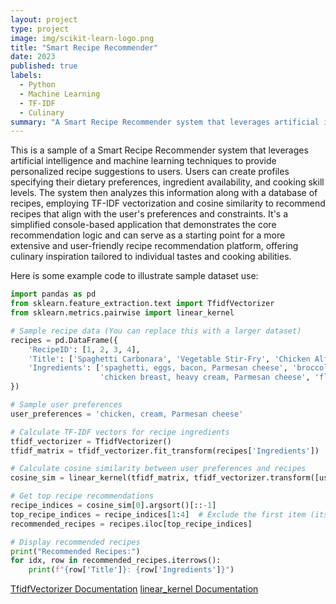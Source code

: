 ```yaml
---
layout: project
type: project
image: img/scikit-learn-logo.png
title: "Smart Recipe Recommender"
date: 2023
published: true
labels:
  - Python
  - Machine Learning
  - TF-IDF
  - Culinary
summary: "A Smart Recipe Recommender system that leverages artificial intelligence and machine learning."
---
```


This is a sample of a Smart Recipe Recommender system that leverages artificial intelligence and machine learning techniques to provide personalized recipe suggestions to users. Users can create profiles specifying their dietary preferences, ingredient availability, and cooking skill levels. The system then analyzes this information along with a database of recipes, employing TF-IDF vectorization and cosine similarity to recommend recipes that align with the user's preferences and constraints. It's a simplified console-based application that demonstrates the core recommendation logic and can serve as a starting point for a more extensive and user-friendly recipe recommendation platform, offering culinary inspiration tailored to individual tastes and cooking abilities.

Here is some example code to illustrate sample dataset use:

```python
import pandas as pd
from sklearn.feature_extraction.text import TfidfVectorizer
from sklearn.metrics.pairwise import linear_kernel

# Sample recipe data (You can replace this with a larger dataset)
recipes = pd.DataFrame({
    'RecipeID': [1, 2, 3, 4],
    'Title': ['Spaghetti Carbonara', 'Vegetable Stir-Fry', 'Chicken Alfredo', 'Chocolate Cake'],
    'Ingredients': ['spaghetti, eggs, bacon, Parmesan cheese', 'broccoli, carrots, tofu, soy sauce', 
                    'chicken breast, heavy cream, Parmesan cheese', 'flour, sugar, cocoa powder, eggs'],
})

# Sample user preferences
user_preferences = 'chicken, cream, Parmesan cheese'

# Calculate TF-IDF vectors for recipe ingredients
tfidf_vectorizer = TfidfVectorizer()
tfidf_matrix = tfidf_vectorizer.fit_transform(recipes['Ingredients'])

# Calculate cosine similarity between user preferences and recipes
cosine_sim = linear_kernel(tfidf_matrix, tfidf_vectorizer.transform([user_preferences]))

# Get top recipe recommendations
recipe_indices = cosine_sim[0].argsort()[::-1]
top_recipe_indices = recipe_indices[1:4]  # Exclude the first item (itself)
recommended_recipes = recipes.iloc[top_recipe_indices]

# Display recommended recipes
print("Recommended Recipes:")
for idx, row in recommended_recipes.iterrows():
    print(f"{row['Title']}: {row['Ingredients']}")

```
 
[TfidfVectorizer Documentation]([url](https://scikit-learn.org/stable/modules/generated/sklearn.feature_extraction.text.TfidfVectorizer.html))
[linear_kernel Documentation]([url](https://scikit-learn.org/stable/modules/generated/sklearn.metrics.pairwise.linear_kernel.html))
